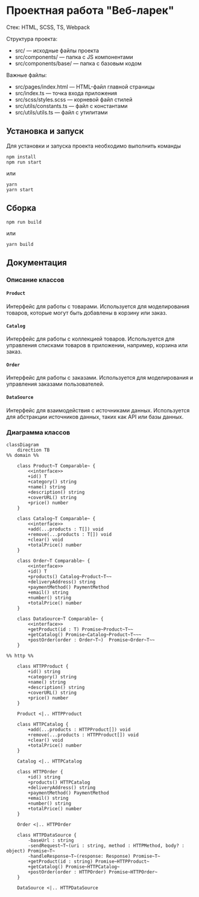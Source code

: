 # Проектная работа "Веб-ларек"

Стек: HTML, SCSS, TS, Webpack

Структура проекта:

- src/ — исходные файлы проекта
- src/components/ — папка с JS компонентами
- src/components/base/ — папка с базовым кодом

Важные файлы:

- src/pages/index.html — HTML-файл главной страницы
- src/index.ts — точка входа приложения
- src/scss/styles.scss — корневой файл стилей
- src/utils/constants.ts — файл с константами
- src/utils/utils.ts — файл с утилитами

## Установка и запуск

Для установки и запуска проекта необходимо выполнить команды

```
npm install
npm run start
```

или

```
yarn
yarn start
```

## Сборка

```
npm run build
```

или

```
yarn build
```

## Документация

### Описание классов

#### `Product`

Интерфейс для работы с товарами.
Используется для моделирования товаров, которые могут быть добавлены в корзину или заказ.

#### `Catalog`

Интерфейс для работы с коллекцией товаров.
Используется для управления списками товаров в приложении, например, корзина или заказ.

#### `Order`

Интерфейс для работы с заказами.
Используется для моделирования и управления заказами пользователей.

#### `DataSource`

Интерфейс для взаимодействия с источниками данных.
Используется для абстракции источников данных, таких как API или базы данных.

### Диаграмма классов

```mermaid
classDiagram
    direction TB
%% domain %%

    class Product~T Comparable~ {
        <<interface>>
        +id() T
        +category() string
        +name() string
        +description() string
        +coverURL() string
        +price() number
    }

    class Catalog~T Comparable~ {
        <<interface>>
        +add(...products : T[]) void
        +remove(...products : T[]) void
        +clear() void
        +totalPrice() number
    }

    class Order~T Comparable~ {
        <<interface>>
        +id() T
        +products() Catalog~Product~T~~
        +deliveryAddress() string
        +paymentMethod() PaymentMethod
        +email() string
        +number() string
        +totalPrice() number
    }

    class DataSource~T Comparable~ {
        <<interface>>
        +getProduct(id : T) Promise~Product~T~~
        +getCatalog() Promise~Catalog~Product~T~~~
        +postOrder(order : Order~T~)  Promise~Order~T~~
    }

%% http %%

    class HTTPProduct {
        +id() string
        +category() string
        +name() string
        +description() string
        +coverURL() string
        +price() number
    }

    Product <|.. HTTPProduct

    class HTTPCatalog {
        +add(...products : HTTPProduct[]) void
        +remove(...products : HTTPProduct[]) void
        +clear() void
        +totalPrice() number
    }

    Catalog <|.. HTTPCatalog

    class HTTPOrder {
        +id() string
        +products() HTTPCatalog
        +deliveryAddress() string
        +paymentMethod() PaymentMethod
        +email() string
        +number() string
        +totalPrice() number
    }

    Order <|.. HTTPOrder

    class HTTPDataSource {
        -baseUrl : string
        -sendRequest~T~(uri : string, method : HTTPMethod, body? : object) Promise~T~
        -handleResponse~T~(response: Response) Promise~T~
        +getProduct(id : string) Promise~HTTPProduct~
        +getCatalog() Promise~HTTPCatalog~
        +postOrder(order : HTTPOrder) Promise~HTTPOrder~
    }

    DataSource <|.. HTTPDataSource
```
